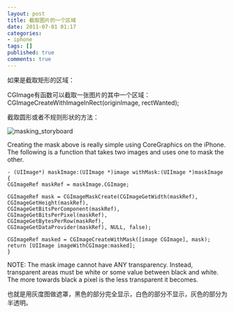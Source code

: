 ```yaml
---
layout: post
title: 截取图片的一个区域
date: 2011-07-01 01:17
categories:
- iphone
tags: []
published: true
comments: true
---
```

如果是截取矩形的区域：

CGImage有函数可以截取一张图片的其中一个区域： CGImageCreateWithImageInRect(originImage, rectWanted);

截取圆形或者不规则形状的方法：

![masking_storyboard](/images/articles/masking_storyboard.png)

Creating the mask above is really simple using CoreGraphics on the iPhone. The following is a function that takes two images and uses one to mask the other.

    - (UIImage*) maskImage:(UIImage *)image withMask:(UIImage *)maskImage {
    CGImageRef maskRef = maskImage.CGImage;

    CGImageRef mask = CGImageMaskCreate(CGImageGetWidth(maskRef),
    CGImageGetHeight(maskRef),
    CGImageGetBitsPerComponent(maskRef),
    CGImageGetBitsPerPixel(maskRef),
    CGImageGetBytesPerRow(maskRef),
    CGImageGetDataProvider(maskRef), NULL, false);

    CGImageRef masked = CGImageCreateWithMask([image CGImage], mask);
    return [UIImage imageWithCGImage:masked];
    }

NOTE: The mask image cannot have ANY transparency. Instead, transparent areas must be white or some value between black and white. The more towards black a pixel is the less transparent it becomes.

也就是用灰度图做遮罩，黑色的部分完全显示，白色的部分不显示，灰色的部分为半透明。